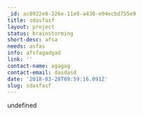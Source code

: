 ```yaml
---
_id: ac8922e0-326e-11e8-a430-e94ecbd755e9
title: sdasfasf
layout: project
status: brainstorming
short-desc: afsa
needs: asfas
info: afsfagadgad
link: ''
contact-name: agagag
contact-email: dasdasd
date: '2018-03-28T09:59:16.091Z'
slug: sdasfasf
---
```

undefined
